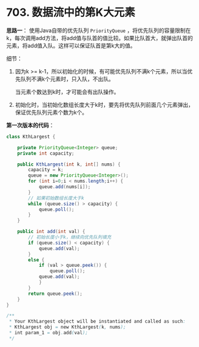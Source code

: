 



# 703. 数据流中的第K大元素

**思路一**：
使用Java自带的优先队列 `PriorityQueue` ，将优先队列的容量限制在k，每次调用add方法，将add值与队首的值比较。如果比队首大，就弹出队首的元素，将add值入队。这样可以保证队首是第k大的值。

细节：

1. 因为k >= k-1，所以初始化的时候，有可能优先队列不满k个元素，所以当优先队列不满k个元素时，只入队，不出队。

   当元素个数达到k时，才可能会有出队操作。

2. 初始化时，当初始化数组长度大于k时，要先将优先队列前面几个元素弹出，保证优先队列元素个数为k个。

**第一次版本的代码**：

```java
class KthLargest {

    private PriorityQueue<Integer> queue;
    private int capacity;

    public KthLargest(int k, int[] nums) {
        capacity = k;
        queue = new PriorityQueue<Integer>();
        for (int i=0;i < nums.length;i++) {
            queue.add(nums[i]);
        }
        // 如果初始数组长度大于k
        while (queue.size() > capacity) {
            queue.poll();
        }
    }

    public int add(int val) {
        // 初始长度小于k，继续向优先队列填充
        if (queue.size() < capacity) {
            queue.add(val);
        }
        else {
            if (val > queue.peek()) {
                queue.poll();
            queue.add(val);
            }
        }
        return queue.peek();
    }
}

/**
 * Your KthLargest object will be instantiated and called as such:
 * KthLargest obj = new KthLargest(k, nums);
 * int param_1 = obj.add(val);
 */
```



